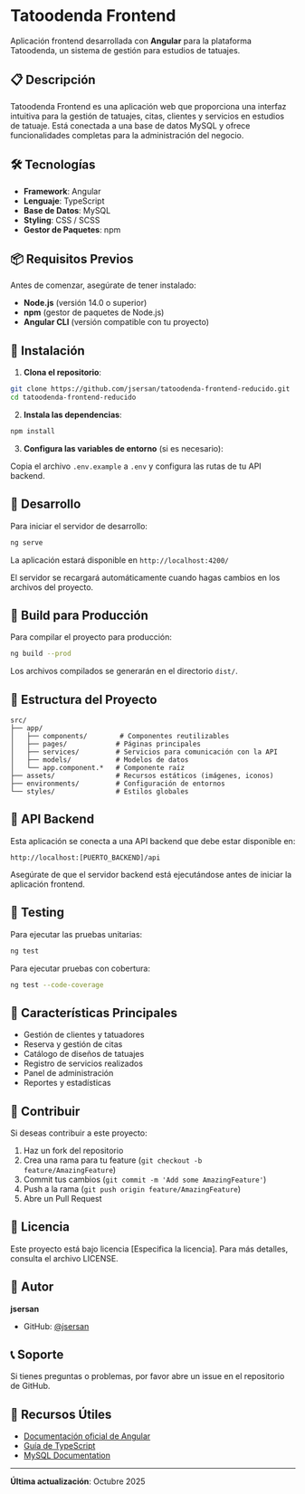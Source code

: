 # Tatoodenda Frontend

Aplicación frontend desarrollada con **Angular** para la plataforma Tatoodenda, un sistema de gestión para estudios de tatuajes.

## 📋 Descripción

Tatoodenda Frontend es una aplicación web que proporciona una interfaz intuitiva para la gestión de tatuajes, citas, clientes y servicios en estudios de tatuaje. Está conectada a una base de datos MySQL y ofrece funcionalidades completas para la administración del negocio.

## 🛠️ Tecnologías

- **Framework**: Angular
- **Lenguaje**: TypeScript
- **Base de Datos**: MySQL
- **Styling**: CSS / SCSS
- **Gestor de Paquetes**: npm

## 📦 Requisitos Previos

Antes de comenzar, asegúrate de tener instalado:

- **Node.js** (versión 14.0 o superior)
- **npm** (gestor de paquetes de Node.js)
- **Angular CLI** (versión compatible con tu proyecto)

## 🚀 Instalación

1. **Clona el repositorio**:

```bash
git clone https://github.com/jsersan/tatoodenda-frontend-reducido.git
cd tatoodenda-frontend-reducido
```

2. **Instala las dependencias**:

```bash
npm install
```

3. **Configura las variables de entorno** (si es necesario):

Copia el archivo `.env.example` a `.env` y configura las rutas de tu API backend.

## 🎯 Desarrollo

Para iniciar el servidor de desarrollo:

```bash
ng serve
```

La aplicación estará disponible en `http://localhost:4200/`

El servidor se recargará automáticamente cuando hagas cambios en los archivos del proyecto.

## 🔨 Build para Producción

Para compilar el proyecto para producción:

```bash
ng build --prod
```

Los archivos compilados se generarán en el directorio `dist/`.

## 📁 Estructura del Proyecto

```
src/
├── app/
│   ├── components/        # Componentes reutilizables
│   ├── pages/            # Páginas principales
│   ├── services/         # Servicios para comunicación con la API
│   ├── models/           # Modelos de datos
│   └── app.component.*   # Componente raíz
├── assets/               # Recursos estáticos (imágenes, iconos)
├── environments/         # Configuración de entornos
└── styles/               # Estilos globales
```

## 🔌 API Backend

Esta aplicación se conecta a una API backend que debe estar disponible en:

```
http://localhost:[PUERTO_BACKEND]/api
```

Asegúrate de que el servidor backend está ejecutándose antes de iniciar la aplicación frontend.

## 🧪 Testing

Para ejecutar las pruebas unitarias:

```bash
ng test
```

Para ejecutar pruebas con cobertura:

```bash
ng test --code-coverage
```

## 📱 Características Principales

- Gestión de clientes y tatuadores
- Reserva y gestión de citas
- Catálogo de diseños de tatuajes
- Registro de servicios realizados
- Panel de administración
- Reportes y estadísticas

## 🤝 Contribuir

Si deseas contribuir a este proyecto:

1. Haz un fork del repositorio
2. Crea una rama para tu feature (`git checkout -b feature/AmazingFeature`)
3. Commit tus cambios (`git commit -m 'Add some AmazingFeature'`)
4. Push a la rama (`git push origin feature/AmazingFeature`)
5. Abre un Pull Request

## 📝 Licencia

Este proyecto está bajo licencia [Especifica la licencia]. Para más detalles, consulta el archivo LICENSE.

## 👤 Autor

**jsersan**

- GitHub: [@jsersan](https://github.com/jsersan)

## 📞 Soporte

Si tienes preguntas o problemas, por favor abre un issue en el repositorio de GitHub.

## 🔗 Recursos Útiles

- [Documentación oficial de Angular](https://angular.io/docs)
- [Guía de TypeScript](https://www.typescriptlang.org/docs/)
- [MySQL Documentation](https://dev.mysql.com/doc/)

---

**Última actualización**: Octubre 2025
